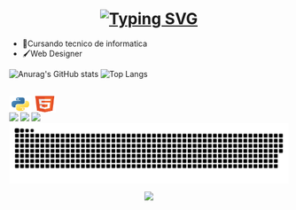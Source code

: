 <h1 align="center">
  <a href="https://git.io/typing-svg"><img src="https://readme-typing-svg.herokuapp.com?font=Fira+Code&weight=500&size=35&pause=1000&color=f7021f&vCenter=true&width=435&lines=Ola%2C+Me+chamo+Matheus+%F0%9F%98%8A;Eu+sou+do+Brasil%2C+%F0%9F%93%8C;Eu+tenho+18+anos+%F0%9F%8E%89;Eu+Estudo+HTML+AndPYTHON+%F0%9F%8E%93;Be+Welcome!+%3A)+%F0%9F%91%8F" alt="Typing SVG" /></a>
</div>
</h1>


- 🌱Cursando tecnico de informatica
- 🖌️Web Designer


![Anurag's GitHub stats](https://github-readme-stats.vercel.app/api?username=MTtetew&show_icons=true&theme=highcontrast)
![Top Langs](https://github-readme-stats.vercel.app/api/top-langs/?username=MTtetew&show_icons=true&theme=highcontrast)

<div style="display: inline_block"><br>
<img align="center" alt="Rafa-Python" height="30" width="40" src="https://raw.githubusercontent.com/devicons/devicon/master/icons/python/python-original.svg">
<img align="center" alt="Rafa-HTML" height="30" width="40" src="https://raw.githubusercontent.com/devicons/devicon/master/icons/html5/html5-original.svg">
</div>
 <a href="https://instagram.com/mt_tetew17" target="_blank"><img src="https://img.shields.io/badge/-Instagram-%23E4405F?style=for-the-badge&logo=instagram&logoColor=white" target="_blank"></a>
 <a href="https:discord.com/channels/@me/1268624465424678933" target="_blank"><img src="https://img.shields.io/badge/Discord-7289DA?style=for-the-badge&logo=discord&logoColor=white" target="_blank"></a> 
 <a href = "mailto:zeusmatheus28@gmail.com"><img src="https://img.shields.io/badge/-Gmail-%23333?style=for-the-badge&logo=gmail&logoColor=white" target="_blank"></a>

 <picture align="center">
  <source media="(prefers-color-scheme: dark)" srcset="https://raw.githubusercontent.com/WalkerMillerffc/WalkerMillerffc/output/github-contribution-grid-snake-dark.svg">
  <source media="(prefers-color-scheme: light)" srcset="https://raw.githubusercontent.com/WalkerMillerffc/WalkerMillerffc/output/github-contribution-grid-snake-dark.svg">
  <img align="center" alt="github contribution grid snake animation" src="https://raw.githubusercontent.com/WalkerMillerffc/WalkerMillerffc/output/github-contribution-grid-snake.svg">
</picture>

<p align="center">
     <img src="https://capsule-render.vercel.app/api?type=waving&color=gradient&height=100&section=footer"/>
</p>
